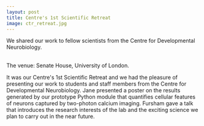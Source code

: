 ```yaml
---
layout: post
title: Centre's 1st Scientific Retreat
image: ctr_retreat.jpg
---
```


We shared our work to fellow scientists from the
Centre for Developmental Neurobiology.
<br><br>

The venue: Senate House, University of London.

It was our Centre's 1st Scientific Retreat and we had the pleasure
of presenting our work to students and staff members from 
the Centre for Developmental Neurobiology. Jane presented a poster
on the results generated by our prototype Python module that quantifies
cellular features of neurons captured by two-photon calcium imaging. 
Fursham gave a talk that introduces the research interests of the lab
and the exciting science we plan to carry out in the near future.

<br><br>
